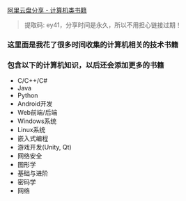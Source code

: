 [阿里云盘分享 - 计算机类书籍](https://www.aliyundrive.com/s/J2BdSNz9nRU)
> 提取码: ey41，分享时间是永久，所以不用担心链接过期！

### 这里面是我花了很多时间收集的计算机相关的技术书籍
### 包含以下的计算机知识，以后还会添加更多的书籍

- C/C++/C#
- Java
- Python
- Android开发
- Web前端/后端
- Windows系统
- Linux系统
- 嵌入式编程
- 游戏开发(Unity, Qt)
- 网络安全
- 图形学
- 基础与进阶
- 密码学
- 网络
